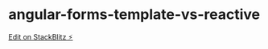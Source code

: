 # angular-forms-template-vs-reactive

[Edit on StackBlitz ⚡️](https://stackblitz.com/edit/angular-forms-template-vs-reactive)